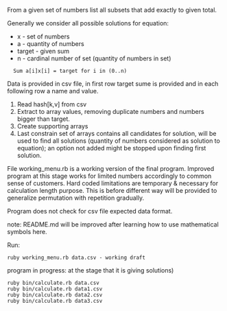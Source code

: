 <p>From a given set  of numbers list all subsets that add exactly to given total.</p>

<p>Generally we consider all possible solutions for equation:</p>

<ul>
    <li>x - set of numbers</li>
    <li>a - quantity of numbers</li>
    <li>target - given sum</li>
    <li>n - cardinal number of set (quantity of numbers in set)</li>
</ul>

<pre><code>  Sum a[i]x[i] = target for i in (0..n)
</code></pre>

<p>Data is provided in csv file, in first row target sume is provided and in each following row a name and value.</p>

<ol>
<li>Read hash[k,v] from csv</li>
<li>Extract to array values, removing duplicate numbers and numbers bigger than target.</li>
<li>Create supporting arrays</li>
<li>Last constrain set of arrays contains all candidates for solution, will be used to find all solutions (quantity of numbers considered as solution to equation); an option not added might be stopped upon finding first solution.</li>
</ol>

<p>File working_menu.rb is a working version of the final program. Improved program at this stage works for limited numbers accordingly to common sense of customers. Hard coded limitations are temporary &amp; necessary for calculation length purpose.
This is before different way will be provided to generalize permutation with repetition gradually.</p>

<p>Program does not check for csv file expected data format.</p>

<p>note: README.md will be improved after learning how to use mathematical symbols here.</p>

<p>Run:</p>

<pre><code>ruby working_menu.rb data.csv - working draft
</code></pre>

<p>program in progress:
at the stage that it is giving solutions)</p>

<pre><code>ruby bin/calculate.rb data.csv
ruby bin/calculate.rb data1.csv
ruby bin/calculate.rb data2.csv
ruby bin/calculate.rb data3.csv    
</code></pre>
